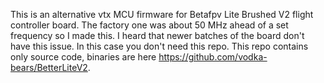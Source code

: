 This is an alternative vtx MCU firmware for Betafpv Lite Brushed V2 flight controller board. The factory one was about 50 MHz ahead of a set frequency so I made this. I heard that newer batches of the board don't have this issue. In this case you don't need this repo. This repo contains only source code, binaries are here https://github.com/vodka-bears/BetterLiteV2.

